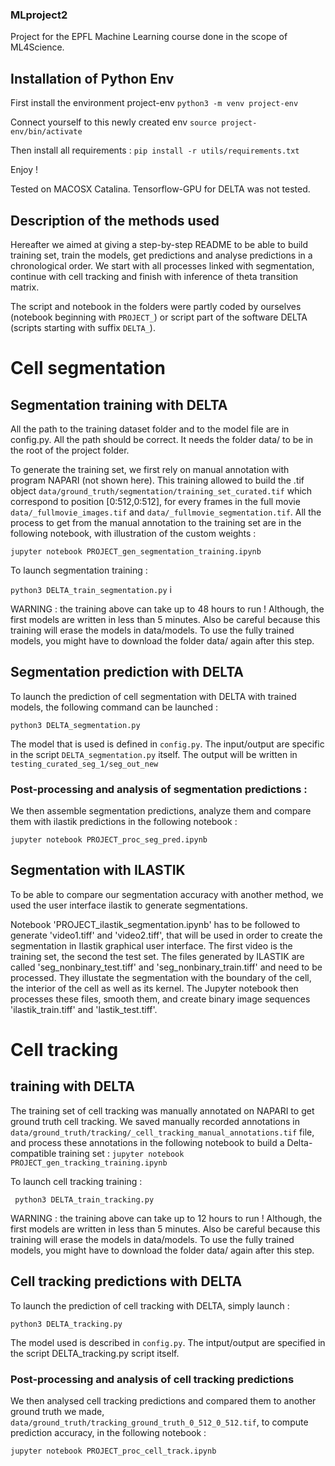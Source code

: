 ### MLproject2
Project for the EPFL Machine Learning course done in the scope of ML4Science.

## Installation of Python Env

First install the environment project-env
`python3 -m venv project-env` 

Connect yourself to this newly created env
`source project-env/bin/activate`

Then install all requirements : 
`pip install -r utils/requirements.txt`

Enjoy !

Tested on MACOSX Catalina. Tensorflow-GPU for DELTA was not tested. 

## Description of the methods used

Hereafter we aimed at giving a step-by-step README to be able to build training set, train the models, get predictions and analyse predictions in a chronological order. We start with all processes linked with segmentation, continue with cell tracking and finish with inference of theta transition matrix.

The script and notebook in the folders were partly coded by ourselves  (notebook beginning with `PROJECT_`) or script part of the software DELTA (scripts starting with suffix `DELTA_`). 

# Cell segmentation

## Segmentation training with DELTA 
 
All the path to the training dataset folder and to the model file are in config.py. All the path should be correct. It needs the folder data/ to be in the root of the project folder.

To generate the training set, we first rely on manual annotation with program NAPARI (not shown here). This training allowed to build the .tif object `data/ground_truth/segmentation/training_set_curated.tif` which correspond to position [0:512,0:512], for every frames in the full movie `data/_fullmovie_images.tif` and `data/_fullmovie_segmentation.tif`. All the process to get from the manual annotation to the training set are in the following notebook, with illustration of the custom weights : 

`jupyter notebook PROJECT_gen_segmentation_training.ipynb`

To launch segmentation training : 

`python3 DELTA_train_segmentation.py` i

WARNING : the training above can take up to 48 hours to run ! Although, the first models are written in less than 5 minutes. Also be careful because this training will erase the models in data/models. To use the fully trained models, you might have to download the folder data/ again after this step.

## Segmentation prediction with DELTA 

To launch the prediction of cell segmentation with DELTA with trained models, the following command can be launched : 

`python3 DELTA_segmentation.py` 

The model that is used is defined in `config.py`. The input/output are specific in the script `DELTA_segmentation.py` itself. The output will be written in `testing_curated_seg_1/seg_out_new`  

### Post-processing and analysis of segmentation predictions : 

We then assemble segmentation predictions, analyze them and compare them with ilastik predictions in the following notebook : 

`jupyter notebook PROJECT_proc_seg_pred.ipynb`

## Segmentation with ILASTIK

To be able to compare our segmentation accuracy with another method, we used the user interface ilastik to generate segmentations. 

Notebook 'PROJECT_ilastik_segmentation.ipynb' has to be followed to generate 'video1.tiff' and 'video2.tiff', that will be used in order to create the segmentation in Ilastik graphical user interface. The first video is the training set, the second the test set. The files generated by ILASTIK are called 'seg_nonbinary_test.tiff' and 'seg_nonbinary_train.tiff' and need to be processed. They illustate the segmentation with the boundary of the cell, the interior of the cell as well as its kernel. The Jupyter notebook then processes these files, smooth them, and create binary image sequences 'ilastik_train.tiff' and 'lastik_test.tiff'.

# Cell tracking 

## training with DELTA

The training set of cell tracking was manually annotated on NAPARI to get ground truth cell tracking. We saved manually recorded annotations in `data/ground_truth/tracking/_cell_tracking_manual_annotations.tif` file, and process these annotations in the following notebook to build a Delta-compatible training set : 
`jupyter notebook PROJECT_gen_tracking_training.ipynb` 

To launch cell tracking training : 

` python3 DELTA_train_tracking.py`

WARNING : the training above can take up to 12 hours to run ! Although, the first models are written in less than 5 minutes. Also be careful because this training will erase the models in data/models. To use the fully trained models, you might have to download the folder data/ again after this step.

## Cell tracking predictions with DELTA

To launch the prediction of cell tracking with DELTA, simply launch :  

`python3 DELTA_tracking.py`

The model used is described in `config.py`. The intput/output are specified in the script DELTA_tracking.py script itself. 

### Post-processing and analysis of cell tracking predictions 

We then analysed cell tracking predictions and compared them to another ground truth we made, `data/ground_truth/tracking_ground_truth_0_512_0_512.tif`, to compute prediction accuracy, in the following notebook : 

`jupyter notebook PROJECT_proc_cell_track.ipynb`




